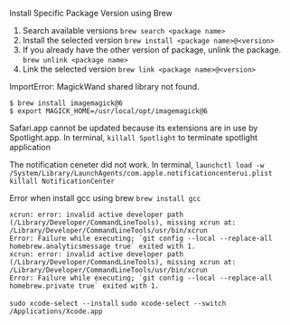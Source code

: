 Install Specific Package Version using Brew
1. Search available versions
`brew search <package name>`
2. Install the selected version
`brew install <package name>@<version>`
3. If you already have the other version of package, unlink the package.
`brew unlink <package name>`
4. Link the selected version
`brew link <package name>@<version>`


ImportError: MagickWand shared library not found. 
```
$ brew install imagemagick@6
$ export MAGICK_HOME=/usr/local/opt/imagemagick@6
```
Safari.app cannot be updated because its extensions are in use by Spotlight.app. 
In terminal, `killall Spotlight` to terminate spotlight application

The notification ceneter did not work. In terminal,
`launchctl load -w /System/Library/LaunchAgents/com.apple.notificationcenterui.plist killall NotificationCenter`

Error when install gcc using brew
`brew install gcc`
```
xcrun: error: invalid active developer path (/Library/Developer/CommandLineTools), missing xcrun at: /Library/Developer/CommandLineTools/usr/bin/xcrun
Error: Failure while executing; `git config --local --replace-all homebrew.analyticsmessage true` exited with 1.
xcrun: error: invalid active developer path (/Library/Developer/CommandLineTools), missing xcrun at: /Library/Developer/CommandLineTools/usr/bin/xcrun
Error: Failure while executing; `git config --local --replace-all homebrew.private true` exited with 1.
```
`sudo xcode-select --install`
`sudo xcode-select --switch /Applications/Xcode.app`
